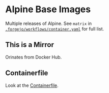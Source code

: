 # Alpine Base Images

Multiple releases of Alpine. See `matrix` in [`.forgejo/workflows/container.yaml`](.forgejo/workflows/container.yaml) for full list. 

## This is a Mirror

Orinates from Docker Hub.

## Containerfile

Look at the [Containerfile](Containerfile).